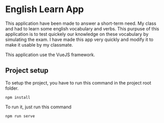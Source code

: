 # English Learn App

This application have been made to answer a short-term need. My class and had to learn some english vocabulary and verbs. This purpuse of this application is to test quickely our knowledge on these vocabulary by simulating the exam. I have made this app very quickly and modify it to make it usable by my classmate.

This application use the VueJS framework.
## Project setup
To setup the project, you have to run this command in the project root folder.
```
npm install
```

To run it, just run this command

```
npm run serve
```

